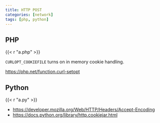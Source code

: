 ```yaml
---
title: HTTP POST
categories: [network]
tags: [php, python]
---
```


## PHP

{{< r "a.php" >}}

`CURLOPT_COOKIEFILE` turns on in memory cookie handling.

<https://php.net/function.curl-setopt>

## Python

{{< r "a.py" >}}

- <https://developer.mozilla.org/Web/HTTP/Headers/Accept-Encoding>
- <https://docs.python.org/library/http.cookiejar.html>
